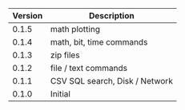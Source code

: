 | Version | Description                    |
|---------|--------------------------------|
| 0.1.5   | math plotting                  |
| 0.1.4   | math, bit, time commands       |
| 0.1.3   | zip files                      |
| 0.1.2   | file / text commands           |
| 0.1.1   | CSV SQL search, Disk / Network |
| 0.1.0   | Initial                        |
